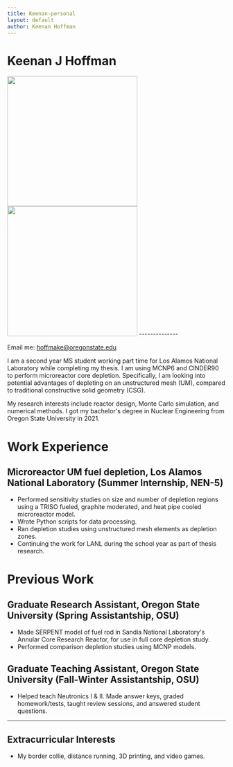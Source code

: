 ```yaml
---
title: Keenan-personal
layout: default
author: Keenan Hoffman
---
```

# Keenan J Hoffman

<img src="{{ site.url }}users/hoffmake/images/Mug.jpg" height="300">
<img src="{{ site.url }}users/hoffmake/images/Pug.jpg" height="300">
--------------

Email me: [hoffmake@oregonstate.edu](mailto:hoffmake@oregonstate.edu)


I am a second year MS student working part time for Los Alamos National Laboratory while completing my thesis. I am using MCNP6 and CINDER90 to perform microreactor core depletion. Specifically, I am looking into potential advantages of depleting on an unstructured mesh (UM), compared to traditional constructive solid geometry (CSG).

My research interests include reactor design, Monte Carlo simulation, and numerical methods. I got my bachelor's degree in Nuclear Engineering from Oregon State University in 2021.

# Work Experience

## Microreactor UM fuel depletion, Los Alamos National Laboratory (Summer Internship, NEN-5)
- Performed sensitivity studies on size and number of depletion regions using a TRISO fueled, graphite moderated, and heat pipe cooled microreactor model.
- Wrote Python scripts for data processing.
- Ran depletion studies using unstructured mesh elements as depletion zones.
- Continuing the work for LANL during the school year as part of thesis research.


# Previous Work

## Graduate Research Assistant, Oregon State University (Spring Assistantship, OSU)
- Made SERPENT model of fuel rod in Sandia National Laboratory's Annular Core Research Reactor, for use in full core depletion study.
- Performed comparison depletion studies using MCNP models.

## Graduate Teaching Assistant, Oregon State University (Fall-Winter Assistantship, OSU)
- Helped teach Neutronics I & II. Made answer keys, graded homework/tests, taught review sessions, and answered student questions.


***

## Extracurricular Interests
* My border collie, distance running, 3D printing, and video games.
